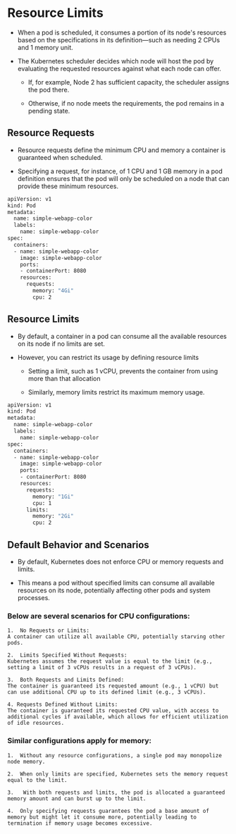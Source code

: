 # Resource Limits

- When a pod is scheduled, it consumes a portion of its node's resources based on the specifications in its definition—such as needing 2 CPUs and 1 memory unit.
- The Kubernetes scheduler decides which node will host the pod by evaluating the requested resources against what each node can offer. 

    -   If, for example, Node 2 has sufficient capacity, the scheduler assigns the pod there.

    -   Otherwise, if no node meets the requirements, the pod remains in a pending state.

## Resource Requests

-   Resource requests define the minimum CPU and memory a container is guaranteed when scheduled.

-   Specifying a request, for instance, of 1 CPU and 1 GB memory in a pod definition ensures that the pod will only be scheduled on a node that can provide these minimum resources. 

```bash
apiVersion: v1
kind: Pod
metadata:
  name: simple-webapp-color
  labels:
    name: simple-webapp-color
spec:
  containers:
  - name: simple-webapp-color
    image: simple-webapp-color
    ports:
    - containerPort: 8080
    resources:
      requests:
        memory: "4Gi"
        cpu: 2
```

## Resource Limits
-   By default, a container in a pod can consume all the available resources on its node if no limits are set.

-   However, you can restrict its usage by defining resource limits

    -   Setting a limit, such as 1 vCPU, prevents the container from using more than that allocation

    -   Similarly, memory limits restrict its maximum memory usage.


```bash
apiVersion: v1
kind: Pod
metadata:
  name: simple-webapp-color
  labels:
    name: simple-webapp-color
spec:
  containers:
  - name: simple-webapp-color
    image: simple-webapp-color
    ports:
    - containerPort: 8080
    resources:
      requests:
        memory: "1Gi"
        cpu: 1
      limits:
        memory: "2Gi"
        cpu: 2
```


## Default Behavior and Scenarios

-   By default, Kubernetes does not enforce CPU or memory requests and limits. 

-   This means a pod without specified limits can consume all available resources on its node, potentially affecting other pods and system processes.

### Below are several scenarios for CPU configurations:

    1.  No Requests or Limits:
    A container can utilize all available CPU, potentially starving other pods.

    2.  Limits Specified Without Requests:
    Kubernetes assumes the request value is equal to the limit (e.g., setting a limit of 3 vCPUs results in a request of 3 vCPUs).
    
    3.  Both Requests and Limits Defined:
    The container is guaranteed its requested amount (e.g., 1 vCPU) but can use additional CPU up to its defined limit (e.g., 3 vCPUs).

    4. Requests Defined Without Limits:
    The container is guaranteed its requested CPU value, with access to additional cycles if available, which allows for efficient utilization of idle resources.

### Similar configurations apply for memory:

    1.  Without any resource configurations, a single pod may monopolize node memory.
    
    2.  When only limits are specified, Kubernetes sets the memory request equal to the limit.

    3.   With both requests and limits, the pod is allocated a guaranteed memory amount and can burst up to the limit.
    
    4.  Only specifying requests guarantees the pod a base amount of memory but might let it consume more, potentially leading to termination if memory usage becomes excessive.